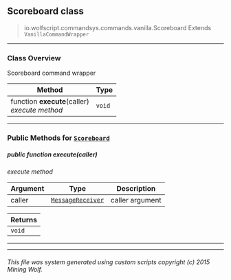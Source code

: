 ## Scoreboard __class__

>io.wolfscript.commandsys.commands.vanilla.Scoreboard
>Extends `VanillaCommandWrapper`

---

### Class Overview

Scoreboard command wrapper

Method | Type   
--- | :--- 
 function __execute__(caller) <br> _execute method_ | `void`



---


### Public Methods for [`Scoreboard`](Scoreboard.md)

##### <a id='execute'></a>public  function __execute__(caller)

_execute method_

Argument | Type | Description  
--- | --- | --- 
caller | [`MessageReceiver`](../../../chat/MessageReceiver.md) | caller argument

Returns | 
--- | 
`void` |


---
---


###### This file was system generated using custom scripts copyright (c) 2015 Mining Wolf.
	

